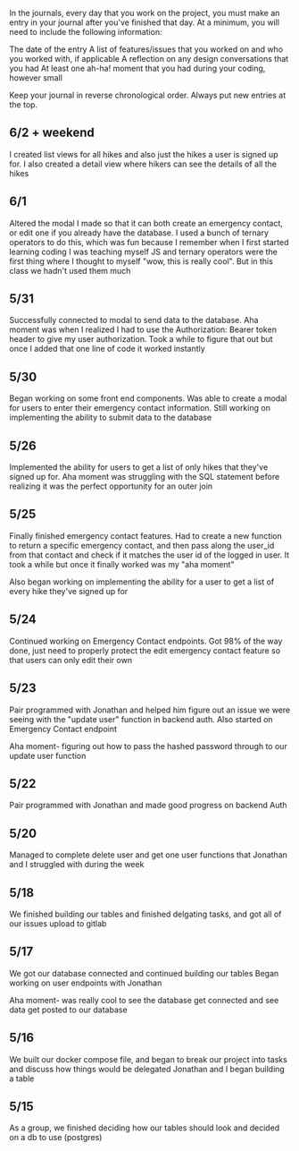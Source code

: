 In the journals, every day that you work on the project, you must make an entry in your journal after you've finished that day. At a minimum, you will need to include the following information:

The date of the entry
A list of features/issues that you worked on and who you worked with, if applicable
A reflection on any design conversations that you had
At least one ah-ha! moment that you had during your coding, however small

Keep your journal in reverse chronological order. Always put new entries at the top.

## 6/2 + weekend
I created list views for all hikes and also just the hikes a user is signed up for.  I also created a detail view where hikers can see the details of all the hikes

## 6/1
Altered the modal I made so that it can both create an emergency contact, or edit one if you already have the database.  I used a bunch of ternary operators to do this, which was fun because I remember when I first started learning coding I was teaching myself JS and ternary operators were the first thing where I thought to myself "wow, this is really cool".  But in this class we hadn't used them much

## 5/31
Successfully connected to modal to send data to the database.  Aha moment was when I realized I had to use the Authorization: Bearer token header to give my user authorization.  Took a while to figure that out but once I added that one line of code it worked instantly

## 5/30
Began working on some front end components.  Was able to create a modal for users to enter their emergency contact information.  Still working on implementing the ability to submit data to the database

## 5/26
Implemented the ability for users to get a list of only hikes that they've signed up for.  Aha moment was struggling with the SQL statement before realizing it was the perfect opportunity for an outer join

## 5/25
Finally finished emergency contact features.   Had to create a new function to return a specific emergency contact, and then pass along the user_id from that contact and check if it matches the user id of the logged in user.  It took a while but once it finally worked was my "aha moment"

Also began working on implementing the ability for a user to get a list of every hike they've signed up for

## 5/24
Continued working on Emergency Contact endpoints.  Got 98% of the way done, just need to properly protect the edit emergency contact feature so that users can only edit their own

## 5/23
Pair programmed with Jonathan and helped him figure out an issue we were seeing with the "update user" function in backend auth.  Also started on Emergency Contact endpoint

Aha moment- figuring out how to pass the hashed password through to our update user function

## 5/22
Pair programmed with Jonathan and made good progress on backend Auth

## 5/20
Managed to complete delete user and get one user functions that Jonathan and I struggled with during the week

## 5/18
We finished building our tables and finished delgating tasks, and got all of our issues upload to gitlab


## 5/17
We got our database connected and continued building our tables
Began working on user endpoints with Jonathan

Aha moment- was really cool to see the database get connected and see data get posted to our database

## 5/16
We built our docker compose file, and began to break our project into tasks and discuss how things would be delegated
Jonathan and I began building a table

## 5/15
As a group, we finished deciding how our tables should look and decided on a db to use (postgres)
